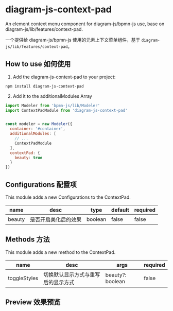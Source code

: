 # diagram-js-context-pad

An element context menu component for diagram-js/bpmn-js use, base on diagram-js/lib/features/context-pad.

一个提供给 diagram-js/bpmn-js 使用的元素上下文菜单组件，基于 `diagram-js/lib/features/context-pad`。

## How to use 如何使用

1. Add the diagram-js-context-pad to your project:

```sh
npm install diagram-js-context-pad
```

2. Add it to the additionalModules Array

```js
import Modeler from 'bpmn-js/lib/Modeler'
import ContextPadModule from 'diagram-js-context-pad'


const modeler = new Modeler({
  container: '#container',
  additionalModules: [
    // ...
    ContextPadModule
  ],
  contextPad: {
    beauty: true
  }
})
```

## Configurations 配置项

This module adds a new Configurations to the ContextPad.

| name   | desc       | type                          | default           | required |
|--------|------------|-------------------------------|-------------------|----------|
| beauty | 是否开启美化后的效果 | boolean                       | false             | false    |


## Methods 方法

This module adds a new method to the ContextPad.

| name          | desc              | args             | required |
|---------------|-------------------|------------------|----------|
| toggleStyles  | 切换默认显示方式与重写后的显示方式 | beauty?: boolean | false    |


## Preview 效果预览

